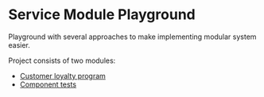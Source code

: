 # Service Module Playground

Playground with several approaches to make implementing modular system easier.

Project consists of two modules:

- [Customer loyalty program](./customer-loyalty-program/README.md)
- [Component tests](./component-tests-with-citrus)
